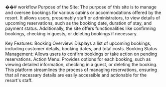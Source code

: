 ��#   w o r k f l o w 
Purpose of the Site:
The purpose of this site is to manage and oversee bookings for various cabins or accommodations offered by the resort. It allows users, presumably staff or administrators, to view details of upcoming reservations, such as the booking date, duration of stay, and payment status. Additionally, the site offers functionalities like confirming bookings, checking in guests, or deleting bookings if necessary.

Key Features:
Booking Overview: Displays a list of upcoming bookings, including customer details, booking dates, and total costs.
Booking Status Management: Allows users to confirm bookings or take action on pending reservations.
Action Menu: Provides options for each booking, such as viewing detailed information, checking in a guest, or deleting the booking.
This platform streamlines the process of managing reservations, ensuring that all necessary details are easily accessible and actionable for the resort's staff.

 
 
